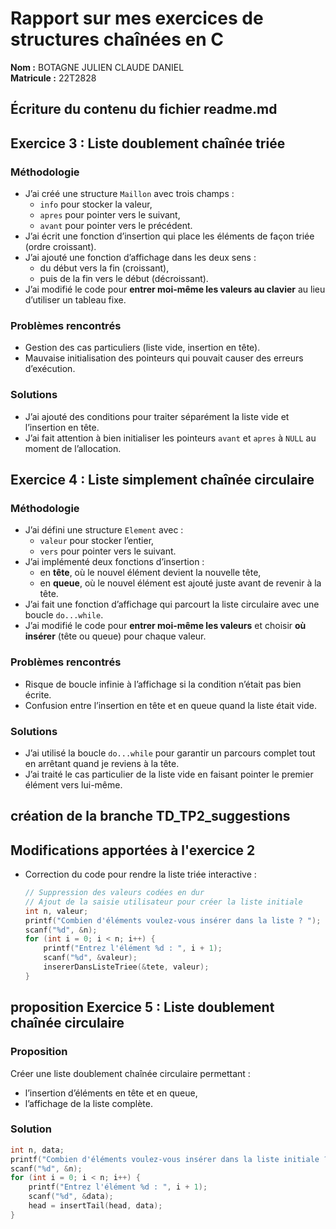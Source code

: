 # Rapport sur mes exercices de structures chaînées en C

**Nom :** BOTAGNE JULIEN CLAUDE DANIEL  
**Matricule :** 22T2828  

 ##  Écriture du contenu du fichier readme.md

## Exercice 3 : Liste doublement chaînée triée

### Méthodologie
- J’ai créé une structure `Maillon` avec trois champs :  
  - `info` pour stocker la valeur,  
  - `apres` pour pointer vers le suivant,  
  - `avant` pour pointer vers le précédent.  
- J’ai écrit une fonction d’insertion qui place les éléments de façon triée (ordre croissant).  
- J’ai ajouté une fonction d’affichage dans les deux sens :  
  - du début vers la fin (croissant),  
  - puis de la fin vers le début (décroissant).  
- J’ai modifié le code pour **entrer moi-même les valeurs au clavier** au lieu d’utiliser un tableau fixe.  

### Problèmes rencontrés
- Gestion des cas particuliers (liste vide, insertion en tête).  
- Mauvaise initialisation des pointeurs qui pouvait causer des erreurs d’exécution.  

### Solutions
- J’ai ajouté des conditions pour traiter séparément la liste vide et l’insertion en tête.  
- J’ai fait attention à bien initialiser les pointeurs `avant` et `apres` à `NULL` au moment de l’allocation.  



## Exercice 4 : Liste simplement chaînée circulaire

### Méthodologie
- J’ai défini une structure `Element` avec :  
  - `valeur` pour stocker l’entier,  
  - `vers` pour pointer vers le suivant.  
- J’ai implémenté deux fonctions d’insertion :  
  - en **tête**, où le nouvel élément devient la nouvelle tête,  
  - en **queue**, où le nouvel élément est ajouté juste avant de revenir à la tête.  
- J’ai fait une fonction d’affichage qui parcourt la liste circulaire avec une boucle `do...while`.  
- J’ai modifié le code pour **entrer moi-même les valeurs** et choisir **où insérer** (tête ou queue) pour chaque valeur.  

### Problèmes rencontrés
- Risque de boucle infinie à l’affichage si la condition n’était pas bien écrite.  
- Confusion entre l’insertion en tête et en queue quand la liste était vide.  

### Solutions
- J’ai utilisé la boucle `do...while` pour garantir un parcours complet tout en arrêtant quand je reviens à la tête.  
- J’ai traité le cas particulier de la liste vide en faisant pointer le premier élément vers lui-même.

 ## **création de la branche TD_TP2_suggestions**


## Modifications apportées à l'exercice 2

- Correction du code pour rendre la liste triée interactive :  
  ```c
  // Suppression des valeurs codées en dur
  // Ajout de la saisie utilisateur pour créer la liste initiale
  int n, valeur;
  printf("Combien d'éléments voulez-vous insérer dans la liste ? ");
  scanf("%d", &n);
  for (int i = 0; i < n; i++) {
      printf("Entrez l'élément %d : ", i + 1);
      scanf("%d", &valeur);
      insererDansListeTriee(&tete, valeur);
  }

## proposition Exercice  5 : Liste doublement chaînée circulaire

### Proposition
Créer une liste doublement chaînée circulaire permettant :
- l’insertion d’éléments en tête et en queue,  
- l’affichage de la liste complète.

### Solution
```c
int n, data;
printf("Combien d'éléments voulez-vous insérer dans la liste initiale ? ");
scanf("%d", &n);
for (int i = 0; i < n; i++) {
    printf("Entrez l'élément %d : ", i + 1);
    scanf("%d", &data);
    head = insertTail(head, data);
}


